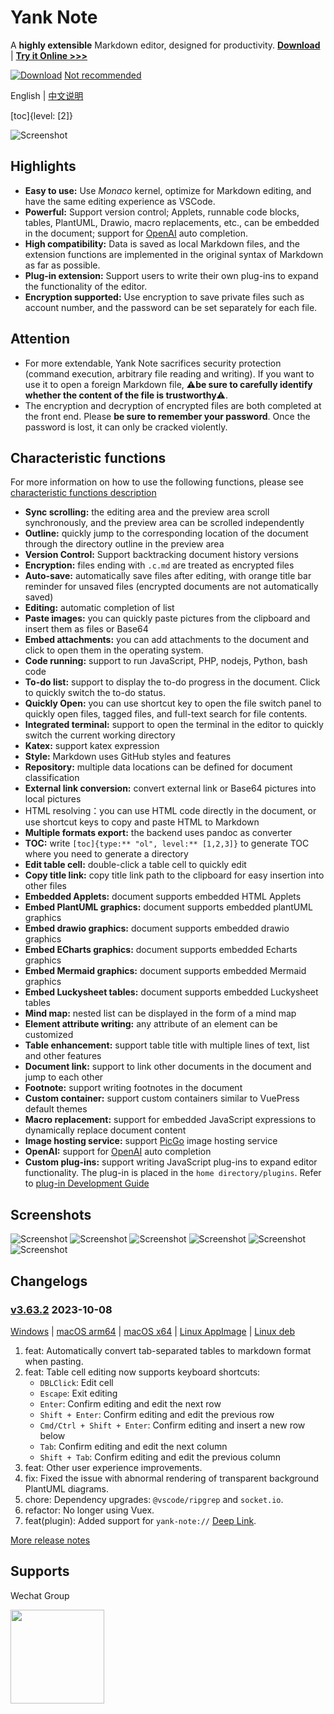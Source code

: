 # Yank Note

A **highly extensible** Markdown editor, designed for productivity. **[Download](https://github.com/purocean/yn/releases)** | **[Try it Online >>>](https://demo.yank-note.com/)**

[![Download](./help/mas_en.svg?.inline)](https://apps.apple.com/cn/app/yank-note/id1551528618) [Not recommended](https://github.com/purocean/yn/issues/65#issuecomment-1065799677)

English | [中文说明](./README_ZH-CN.md)

[toc]{level: [2]}

![Screenshot](./help/1.png)

## Highlights

- **Easy to use:** Use *Monaco* kernel, optimize for Markdown editing, and have the same editing experience as VSCode.
- **Powerful:** Support version control; Applets, runnable code blocks, tables, PlantUML, Drawio, macro replacements, etc., can be embedded in the document; support for [OpenAI](https://openai.com) auto completion.
- **High compatibility:** Data is saved as local Markdown files, and the extension functions are implemented in the original syntax of Markdown as far as possible.
- **Plug-in extension:** Support users to write their own plug-ins to expand the functionality of the editor.
- **Encryption supported:** Use encryption to save private files such as account number, and the password can be set separately for each file.

## Attention

- For more extendable, Yank Note sacrifices security protection (command execution, arbitrary file reading and writing). If you want to use it to open a foreign Markdown file, ⚠️**be sure to carefully identify whether the content of the file is trustworthy**⚠️.
- The encryption and decryption of encrypted files are both completed at the front end. Please **be sure to remember your password**. Once the password is lost, it can only be cracked violently.

## Characteristic functions

For more information on how to use the following functions, please see [characteristic functions description](./help/FEATURES.md)

- **Sync scrolling:** the editing area and the preview area scroll synchronously, and the preview area can be scrolled independently
- **Outline:** quickly jump to the corresponding location of the document through the directory outline in the preview area
- **Version Control:** Support backtracking document history versions
- **Encryption:** files ending with `.c.md` are treated as encrypted files
- **Auto-save:** automatically save files after editing, with orange title bar reminder for unsaved files (encrypted documents are not automatically saved)
- **Editing:** automatic completion of list
- **Paste images:** you can quickly paste pictures from the clipboard and insert them as files or Base64
- **Embed attachments:** you can add attachments to the document and click to open them in the operating system.
- **Code running:** support to run JavaScript, PHP, nodejs, Python, bash code
- **To-do list:** support to display the to-do progress in the document. Click to quickly switch the to-do status.
- **Quickly Open:** you can use shortcut key to open the file switch panel to quickly open files, tagged files, and full-text search for file contents.
- **Integrated terminal:** support to open the terminal in the editor to quickly switch the current working directory
- **Katex:** support katex expression
- **Style:** Markdown uses GitHub styles and features
- **Repository:** multiple data locations can be defined for document classification
- **External link conversion:** convert external link or Base64 pictures into local pictures
- HTML resolving：you can use HTML code directly in the document, or use shortcut keys to copy and paste HTML to Markdown
- **Multiple formats export:** the backend uses pandoc as converter
- **TOC:** write `[toc]{type:** "ol", level:** [1,2,3]}` to generate TOC where you need to generate a directory
- **Edit table cell:** double-click a table cell to quickly edit
- **Copy title link:** copy title link path to the clipboard for easy insertion into other files
- **Embedded Applets:** document supports embedded HTML Applets
- **Embed PlantUML graphics:** document supports embedded plantUML graphics
- **Embed drawio graphics:** document supports embedded drawio graphics
- **Embed ECharts graphics:** document supports embedded Echarts graphics
- **Embed Mermaid graphics:** document supports embedded Mermaid graphics
- **Embed Luckysheet tables:** document supports embedded Luckysheet tables
- **Mind map:** nested list can be displayed in the form of a mind map
- **Element attribute writing:** any attribute of an element can be customized
- **Table enhancement:** support table title with multiple lines of text, list and other features
- **Document link:** support to link other documents in the document and jump to each other
- **Footnote:** support writing footnotes in the document
- **Custom container:** support custom containers similar to VuePress default themes
- **Macro replacement:** support for embedded JavaScript expressions to dynamically replace document content
- **Image hosting service:** support [PicGo](https://picgo.github.io/PicGo-Doc/) image hosting service
- **OpenAI:** support for [OpenAI](https://openai.com) auto completion
- **Custom plug-ins:** support writing JavaScript plug-ins to expand editor functionality. The plug-in is placed in the `home directory/plugins`. Refer to [plug-in Development Guide](./help/PLUGIN.md)

## Screenshots

![Screenshot](./help/6.png)
![Screenshot](./help/7.png)
![Screenshot](./help/2.png)
![Screenshot](./help/3.png)
![Screenshot](./help/4.png)
![Screenshot](./help/5.png)

## Changelogs

### [v3.63.2](https://github.com/purocean/yn/releases/tag/v3.63.2) 2023-10-08

[Windows](https://github.com/purocean/yn/releases/download/v3.63.2/Yank-Note-win-x64-3.63.2.exe) | [macOS arm64](https://github.com/purocean/yn/releases/download/v3.63.2/Yank-Note-mac-arm64-3.63.2.dmg) | [macOS x64](https://github.com/purocean/yn/releases/download/v3.63.2/Yank-Note-mac-x64-3.63.2.dmg) | [Linux AppImage](https://github.com/purocean/yn/releases/download/v3.63.2/Yank-Note-linux-x86_64-3.63.2.AppImage) | [Linux deb](https://github.com/purocean/yn/releases/download/v3.63.2/Yank-Note-linux-amd64-3.63.2.deb)

1. feat: Automatically convert tab-separated tables to markdown format when pasting.
2. feat: Table cell editing now supports keyboard shortcuts:
    - `DBLClick`: Edit cell
    - `Escape`: Exit editing
    - `Enter`: Confirm editing and edit the next row
    - `Shift + Enter`: Confirm editing and edit the previous row
    - `Cmd/Ctrl + Shift + Enter`: Confirm editing and insert a new row below
    - `Tab`: Confirm editing and edit the next column
    - `Shift + Tab`: Confirm editing and edit the previous column
3. feat: Other user experience improvements.
4. fix: Fixed the issue with abnormal rendering of transparent background PlantUML diagrams.
5. chore: Dependency upgrades: `@vscode/ripgrep` and `socket.io`.
6. refactor: No longer using Vuex.
7. feat(plugin): Added support for `yank-note://` [Deep Link](https://www.electronjs.org/docs/latest/tutorial/launch-app-from-url-in-another-app).

[More release notes](https://github.com/purocean/yn/releases)

## Supports

Wechat Group

<img src="./help/qrcode-wechat.jpg?.inline" width="150">
